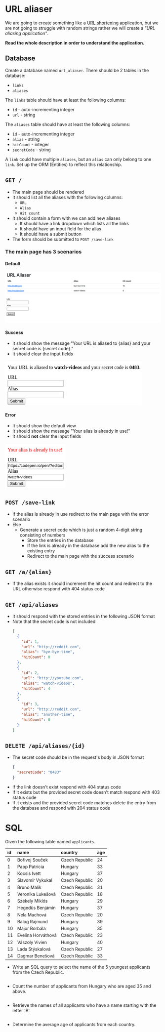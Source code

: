 # URL aliaser

We are going to create something like a [URL shortening](https://en.wikipedia.org/wiki/URL_shortening)
application, but we are not going to struggle with random strings rather we will
create a *"URL aliasing application"*.

**Read the whole description in order to understand the application.**

## Database

Create a database named `url_aliaser`.
There should be 2 tables in the database:
- `links`
- `aliases`

The `links` table should have at least the following columns:
- `id` - auto-incrementing integer
- `url` - string

The `aliases` table should have at least the following columns:
- `id` - auto-incrementing integer
- `alias` - string
- `hitCount` - integer
- `secretCode` - string

A `link` could have multiple `aliases`, but an `alias` can only belong to one `link`.
Set up the ORM (Entities) to reflect this relationship.

## `GET /`
- The main page should be rendered
- It should list all the aliases with the following columns:
  - `URL`
  - `Alias`
  - `Hit count`
- It should contain a form with we can add new aliases
  - It should have a link dropdown which lists all the links
  - It should have an input field for the alias
  - It should have a submit button
- The form should be submitted to `POST /save-link`

### The main page has 3 scenarios

#### Default
![](assets/default.png)

#### Success
- It should show the message "Your URL is aliased to {alias} and your
  secret code is {secret code}."
- It should clear the input fields

![](assets/success.png)

#### Error
- It should show the default view
- It should show the message "Your alias is already in use!"
- It should **not** clear the input fields

![](assets/error.png)

## `POST /save-link`
- If the alias is already in use redirect to the main page with the error scenario
- Else
  - Generate a secret code which is just a random 4-digit string consisting of numbers
    - Store the entries in the database
    - If the link is already in the database add the new alias to the existing entry
    - Redirect to the main page with the success scenario

## `GET /a/{alias}`
- If the alias exists it should increment the hit count and redirect to the URL
  otherwise respond with 404 status code

## `GET /api/aliases`
- It should respond with the stored entries in the following JSON format
- Note that the secret code is not included
  ```json
  [
    {
      "id": 1,
      "url": "http://reddit.com",
      "alias": "bye-bye-time",
      "hitCount": 0
    },
    {
      "id": 2,
      "url": "http://youtube.com",
      "alias": "watch-videos",
      "hitCount": 4
    },
    {
      "id": 3,
      "url": "http://reddit.com",
      "alias": "another-time",
      "hitCount": 0
    }
  ]
  ```

## `DELETE /api/aliases/{id}`
- The secret code should be in the request's body in JSON format
  ```json
  {
    "secretCode": "0483"
  }
  ```
- If the link doesn't exist respond with 404 status code
- If it exists but the provided secret code doesn't match respond with 403
  status code
- If it exists and the provided secret code matches delete the entry from the
  database and respond with 204 status code

# SQL

Given the following table named `applicants`.

| id | name               | country        | age |
|:---|:-------------------|:---------------|:----|
| 0  | Bořivoj Souček     | Czech Republic | 24  |
| 1  | Papp Patrícia      | Hungary        | 33  |
| 2  | Kocsis Ivett       | Hungary        | 37  |
| 3  | Slavomír Vykukal   | Czech Republic | 20  |
| 4  | Bruno Malík        | Czech Republic | 31  |
| 5  | Veronika Lukešová  | Czech Republic | 18  |
| 6  | Székely Miklós     | Hungary        | 29  |
| 7  | Hegedüs Benjámin   | Hungary        | 37  |
| 8  | Nela Machová       | Czech Republic | 20  |
| 9  | Balog Rajmund      | Hungary        | 39  |
| 10 | Major Borbála      | Hungary        | 35  |
| 11 | Evelína Horváthová | Czech Republic | 23  |
| 12 | Vászoly Vivien     | Hungary        | 40  |
| 13 | Lada Stýskalová    | Czech Republic | 27  |
| 14 | Dagmar Benešová    | Czech Republic | 33  |

- Write an SQL query to select the name of the 5 youngest applicants from the
  Czech Republic.
```mysql

```
- Count the number of applicants from Hungary who are aged 35 and above.
```mysql

```
- Retrieve the names of all applicants who have a name starting with the letter 'B'.
```mysql

```
- Determine the average age of applicants from each country.
```mysql

```
